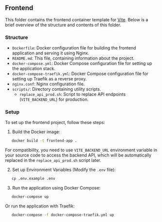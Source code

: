 ## Frontend

This folder contains the frontend container template for [Vite](https://vite.dev/). Below is a brief overview of the structure and contents of this folder.

### Structure

- `Dockerfile`: Docker configuration file for building the frontend application and serving it using Nginx.
- `README.md`: This file, containing information about the project.
- `docker-compose.yml`: Docker Compose configuration file for setting up the application stack.
- `docker-compose-traefik.yml`: Docker Compose configuration file for setting up Traefik as a reverse proxy.
- `nginx.conf`: Nginx configuration file.
- `scripts/`: Directory containing utility scripts.
  - `replace_api_prod.sh`: Script to replace API endpoints (`VITE_BACKEND_URL`) for production.

### Setup

To set up the frontend project, follow these steps:

1. Build the Docker image:

```bash
   docker build -t frontend-app .
``` 

For compatibility, you need to use `VITE_BACKEND_URL` environment variable in your source code to access the backend API, which will be automatically replaced in the `replace_api_prod.sh` script later. 

2. Set up Environment Variables (Modify the `.env` file):

```bash
   cp .env.example .env
```

3. Run the application using Docker Compose:

```bash
   docker-compose up
```

Or run the application with Traefik:

```bash
   docker-compose -f docker-compose-traefik.yml up
```